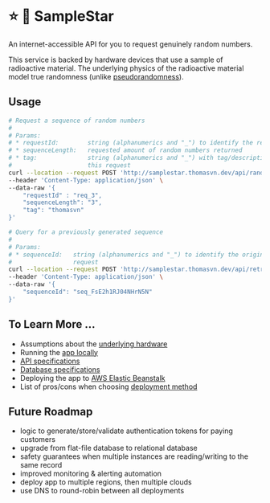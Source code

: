 # ⭐️ 🧪 SampleStar

An internet-accessible API for you to request genuinely random numbers.

This service is backed by hardware devices that use a sample of radioactive material.
The underlying physics of the radioactive material model true randomness (unlike [pseudorandomness](https://en.wikipedia.org/wiki/Pseudorandomness)).

## Usage

```bash
# Request a sequence of random numbers
# 
# Params:
# * requestId:        string (alphanumerics and "_") to identify the request
# * sequenceLength:   requested amount of random numbers returned
# * tag:              string (alphanumerics and "_") with tag/description of
#                     this request
curl --location --request POST 'http://samplestar.thomasvn.dev/api/randomSequence' \
--header 'Content-Type: application/json' \
--data-raw '{
    "requestId" : "req_3",
    "sequenceLength": "3",
    "tag": "thomasvn"
}'

# Query for a previously generated sequence
# 
# Params:
# * sequenceId:   string (alphanumerics and "_") to identify the original
#                 request
curl --location --request POST 'http://samplestar.thomasvn.dev/api/retrieveSequence' \
--header 'Content-Type: application/json' \
--data-raw '{
    "sequenceId": "seq_FsE2h1RJ04NHrN5N"
}'
```

## To Learn More ...

- Assumptions about the [underlying hardware](./doc/ASSUMPTIONS.md)
- Running the [app locally](./app/README.md)
- [API specifications](./doc/API.md)
- [Database specifications](./doc/DATABASE.md)
- Deploying the app to [AWS Elastic Beanstalk](./deploy/README.md)
- List of pros/cons when choosing [deployment method](./deploy/CONSIDERATIONS.md)

## Future Roadmap

- logic to generate/store/validate authentication tokens for paying customers
- upgrade from flat-file database to relational database
- safety guarantees when multiple instances are reading/writing to the same record
- improved monitoring & alerting automation
- deploy app to multiple regions, then multiple clouds
- use DNS to round-robin between all deployments

<!--
ASSUMPTIONS:
- we can deploy our kubernetes cluster on-prem co-located with our hardware device
- the hardware device is never the bottleneck (near-zero latency for all requests to/from hardware device)
- what is the range of the random numbers ??
- Describe how the program will query the hardware device ??
- how do we scale? do we put our hardware device in datacenters across the globe? or do we accept we will always be constrained by internet latency?
- Error codes if network requests from API to hardware don't work
-->

<!--
FURTHER CONSIDERATION:
- this demo presents random numbers bounded by INT_MIN and INT_MAX in python
  - https://stackoverflow.com/questions/7604966/maximum-and-minimum-values-for-ints
- choice of Flask (over Django)
- choice of deployment method
- Usage of POST over GET
  - https://stackoverflow.com/questions/46585/when-do-you-use-post-and-when-do-you-use-get
- HTTP Params vs Header vs Body
  - https://stackoverflow.com/questions/51429617/http-requests-body-vs-param-vs-headers-vs-data
- Database. Not my strength. Opted for simplicity of flat files. However, this method is bounded by the speed of File I/O. In the future we would want to build something much more robust.
- Logging how often this sequenceId was accessed? Thought about it. But realized it would add more bloat and more I/O ops. Benefits didn't necessarily outweight the costs.
-->

<!--
TODO:
- Documentation
  - API
  - DATABASE STRUCTURE
-->

<!--
DONE:
- Generate initial documentation describing the (1) assumptions, (2) example usage criteria by the user, and (3) concept of operations
- Give the project a fun & memorable name (SampleStar)
- Begin coding the API in Flask (python). This will act as a "stub" since it can only generate pseudo-random numbers.
- Flat file database setup
- Code for both "/api/randomSequence" and "/api/retrieveSequence".
- Input validation and error codes
- Successfully deploy to Elastic Beanstalk
- Elastic FileSystem acting as database
- Architecture Diagrams
-->
